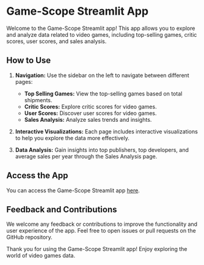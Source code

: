 # Game-Scope Streamlit App

Welcome to the Game-Scope Streamlit app! This app allows you to explore and analyze data related to video games, including top-selling games, critic scores, user scores, and sales analysis.

## How to Use
1. **Navigation:** Use the sidebar on the left to navigate between different pages:
   - **Top Selling Games:** View the top-selling games based on total shipments.
   - **Critic Scores:** Explore critic scores for video games.
   - **User Scores:** Discover user scores for video games.
   - **Sales Analysis:** Analyze sales trends and insights.

2. **Interactive Visualizations:** Each page includes interactive visualizations to help you explore the data more effectively.

3. **Data Analysis:** Gain insights into top publishers, top developers, and average sales per year through the Sales Analysis page.

## Access the App
You can access the Game-Scope Streamlit app [here](https://game-scope.streamlit.app/).

## Feedback and Contributions
We welcome any feedback or contributions to improve the functionality and user experience of the app. Feel free to open issues or pull requests on the GitHub repository.

Thank you for using the Game-Scope Streamlit app! Enjoy exploring the world of video games data.